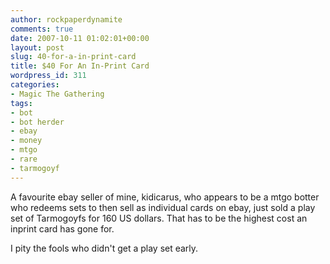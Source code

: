 ```yaml
---
author: rockpaperdynamite
comments: true
date: 2007-10-11 01:02:01+00:00
layout: post
slug: 40-for-a-in-print-card
title: $40 For An In-Print Card
wordpress_id: 311
categories:
- Magic The Gathering
tags:
- bot
- bot herder
- ebay
- money
- mtgo
- rare
- tarmogoyf
---
```


A favourite ebay seller of mine, kidicarus, who appears to be a mtgo botter who redeems sets to then sell as individual cards on ebay, just sold a play set of Tarmogoyfs for 160 US dollars. That has to be the highest cost an inprint card has gone for.

I pity the fools who didn't get a play set early.
